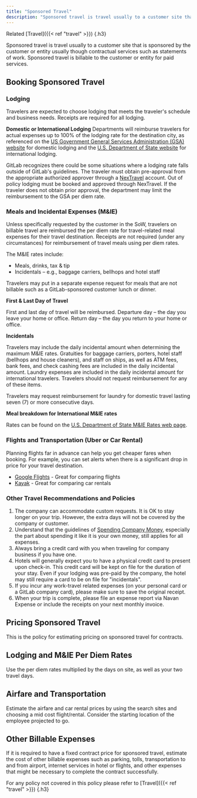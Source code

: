 ```yaml
---
title: "Sponsored Travel"
description: "Sponsored travel is travel usually to a customer site that is sponsored by the customer or entity usually though contractual services such as statements of work."
---
```


Related [Travel]({{< ref "travel" >}})
{.h3}

Sponsored travel is travel usually to a customer site that is sponsored by the customer or entity usually though contractual services such as statements of work.  Sponsored travel is billable to the customer or entity for paid services.

## Booking Sponsored Travel

### Lodging

Travelers are expected to choose lodging that meets the traveler's schedule and business needs. Receipts are required for all lodging.

**Domestic or International Lodging**
Departments will reimburse travelers for actual expenses up to 100% of the lodging rate for the destination city, as referenced on the [US Government General Services Administration (GSA) website](https://www.gsa.gov/travel/plan-book/per-diem-rates?gsaredirect=portalcategory) for domestic lodging and the [U.S. Department of State website](http://aoprals.state.gov/web920/per_diem.asp) for international lodging.

GitLab recognizes there could be some situations where a lodging rate falls outside of GitLab's guidelines. The traveler must obtain pre-approval from the appropriate authorized approver through a [NexTravel](https://www.nextravel.com) account.  Out of policy lodging must be booked and approved through NexTravel. If the traveler does not obtain prior approval, the department may limit the reimbursement to the GSA per diem rate.

### Meals and Incidental Expenses (M&IE)

Unless specifically requested by the customer in the SoW, travelers on billable travel are reimbursed the per diem rate for travel-related meal expenses for their travel destination. Receipts are not required (under any circumstances) for reimbursement of travel meals using per diem rates.

The M&IE rates include:

- Meals, drinks, tax & tip
- Incidentals – e.g., baggage carriers, bellhops and hotel staff

Travelers may put in a separate expense request for meals that are not billable such as a GitLab-sponsored customer lunch or dinner.

**First & Last Day of Travel**

First and last day of travel will be reimbursed.
Departure day – the day you leave your home or office.
Return day – the day you return to your home or office.

**Incidentals**

Travelers may include the daily incidental amount when determining the maximum M&IE rates. Gratuities for baggage carriers, porters, hotel staff (bellhops and house cleaners), and staff on ships, as well as ATM fees, bank fees, and check cashing fees are included in the daily incidental amount. Laundry expenses are included in the daily incidental amount for international travelers. Travelers should not request reimbursement for any of these items.

Travelers may request reimbursement for laundry for domestic travel lasting seven (7) or more consecutive days.

**Meal breakdown for International M&IE rates**

Rates can be found on the [U.S. Department of State M&IE Rates web page](http://aoprals.state.gov/content.asp?content_id=114&menu_id&menu_id=81&menu_id=81).

### Flights and Transportation (Uber or Car Rental)

Planning flights far in advance can help you get cheaper fares when booking. For example, you can set alerts when there is a significant drop in price for your travel destination.

- [Google Flights](https://www.google.com/flights/) - Great for comparing flights
- [Kayak](https://www.kayak.com) - Great for comparing car rentals

### Other Travel Recommendations and Policies

1. The company can accommodate custom requests. It is OK to stay longer on your trip. However, the extra days will not be covered by the company or customer.
1. Understand that the guidelines of [Spending Company Money](https://about.gitlab.com/handbook/spending-company-money), especially the part about spending it like it is your own money, still applies for all expenses.
1. Always bring a credit card with you when traveling for company business if you have one.
1. Hotels will generally expect you to have a physical credit card to present upon check-in. This credit card will be kept on file for the duration of your stay. Even if your lodging was pre-paid by the company, the hotel may still require a card to be on file for "incidentals".
1. If you incur any work-travel related expenses (on your personal card or a GitLab company card), please make sure to save the original receipt.
1. When your trip is complete, please file an expense report via Navan Expense or include the receipts on your next monthly invoice.

## Pricing Sponsored Travel

This is the policy for estimating pricing on sponsored travel for contracts.

## Lodging and M&IE Per Diem Rates

Use the per diem rates multiplied by the days on site, as well as your two travel days.

## Airfare and Transportation

Estimate the airfare and car rental prices by using the search sites and choosing a mid cost flight/rental.  Consider the starting location of the employee projected to go.

## Other Billable Expenses

If it is required to have a fixed contract price for sponsored travel, estimate the cost of other billable expenses such as parking, tolls, transportation to and from airport, internet services in hotel or flights, and other expenses that might be necessary to complete the contract successfully.

For any policy not covered in this policy please refer to [Travel]({{< ref "travel" >}})
{.h3}
